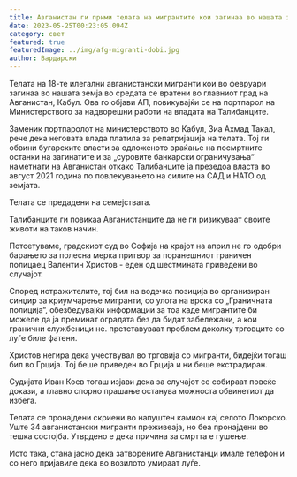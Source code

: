 ```yaml
---
title: Авганистан ги прими телата на мигрантите кои загинаа во нашата земја
date: 2023-05-25T00:23:05.094Z
category: свет
featured: true
featuredImage: ../img/afg-migranti-dobi.jpg
author: Вардарски
---
```

Телата на 18-те илегални авганистански мигранти кои во февруари загинаа во нашата земја во средата се вратени во главниот град на Авганистан, Кабул. Ова го објави АП, повикувајќи се на портпарол на Министерството за надворешни работи на владата на Талибанците.

Заменик портпаролот на министерството во Кабул, Зиа Ахмад Такал, рече дека неговата влада платила за репатријација на телата. Тој ги обвини бугарските власти за одложеното враќање на посмртните останки на загинатите и за „суровите банкарски ограничувања“ наметнати на Авганистан откако Талибанците ја презедоа власта во август 2021 година по повлекувањето на силите на САД и НАТО од земјата.

Телата се предадени на семејствата.

Талибанците ги повикаа Авганистанците да не ги ризикуваат своите животи на таков начин.

Потсетуваме, градскиот суд во Софија на крајот на април не го одобри барањето за полесна мерка притвор за поранешниот граничен полицаец Валентин Христов - еден од шестмината приведени во случајот.

Според истражителите, тој бил на водечка позиција во организиран синџир за криумчарење мигранти, со улога на врска со „Граничната полиција“, обезбедувајќи информации за тоа каде мигрантите би можеле да ја преминат оградата без да бидат забележани, а кои гранични службеници не. претставуваат проблем доколку трговците со луѓе биле фатени.

Христов негира дека учествувал во трговија со мигранти, бидејќи тогаш бил во Грција. Тој беше приведен во Грција и ни беше екстрадиран.

Судијата Иван Коев тогаш изјави дека за случајот се собираат повеќе докази, а главно спорно прашање останува можноста обвинетиот да избега.

Телата се пронајдени скриени во напуштен камион кај селото Локорско. Уште 34 авганистански мигранти преживеаја, но беа пронајдени во тешка состојба. Утврдено е дека причина за смртта е гушење.

Исто така, стана јасно дека затворените Авганистанци имале телефон и со него пријавиле дека во возилото умираат луѓе.